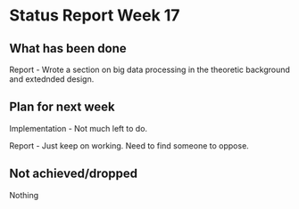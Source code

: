 # Status Report Week 17
## What has been done
Report - Wrote a section on big data processing in the theoretic background and extednded design.

## Plan for next week
Implementation - Not much left to do.

Report - Just keep on working. Need to find someone to oppose.

## Not achieved/dropped
Nothing
